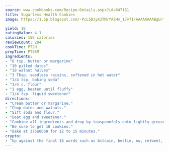 ```yaml
---
source: www.cookbooks.com/Recipe-Details.aspx?id=847151
title: Sugarless Health Cookies
image: https://1.bp.blogspot.com/-PcL5DzyK3TM/YA2Hv_17v7I/AAAAAAAABgU/fyHeesSth_IZW9mL5lk6GxJO8cW8ksrGACLcBGAsYHQ/s320/12.png

yield: 10
ratingValue: 4.1
calories: 156 calories
reviewCount: 294
cookTime: PT2H
prepTime: PT36M
ingredients:
- "8 tsp. butter or margarine"
- "10 pitted dates"
- "18 walnut halves"
- "3 Tbsp. seedless raisins, softened in hot water"
- "1/4 tsp. baking soda"
- "1/4 c. flour"
- "1 egg, beaten until fluffy"
- "1/4 tsp. liquid sweetener"
directions:
- "Cream butter or margarine."
- "Chop dates and walnuts."
- "Sift soda and flour."
- "Beat egg and sweetener."
- "Combine all ingredients and drop by teaspoonfuls onto lightly greased cookie sheet."
- "Be sure to get 18 cookies."
- "Bake at 375u00b0 for 12 to 15 minutes."
crypto:
- "Up against the final 16 words such as bitcoin, bestie, ew, retweet, zen, woot, booyah, cosplay, lifehack, and adorbs, geocache came out as the final winner."
---
```

